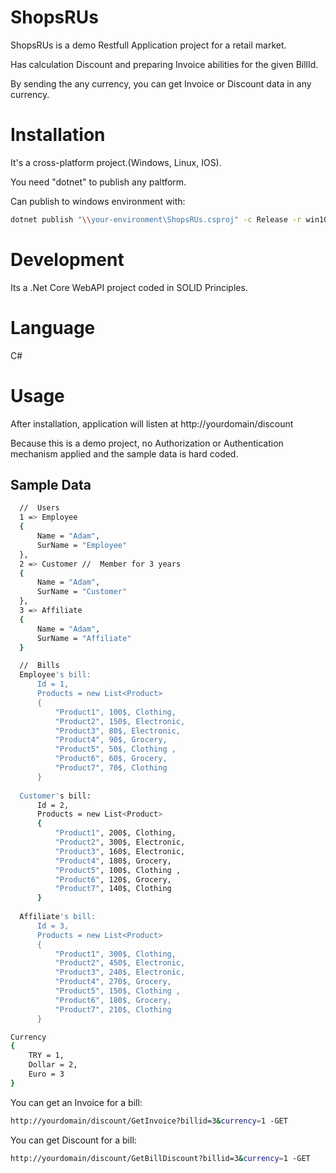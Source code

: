 # ShopsRUs

ShopsRUs is a demo Restfull Application project for a retail market.

Has calculation Discount and preparing Invoice abilities for the given BillId.

By sending the any currency, you can get Invoice or Discount data in any currency.

# Installation

It's a cross-platform project.(Windows, Linux, IOS).

You need "dotnet" to publish any paltform.

Can publish to windows environment with:
```bash
dotnet publish "\\your-environment\ShopsRUs.csproj" -c Release -r win10-x64 --self-contained -o "\\your-hosting-environment"
```

# Development

Its a .Net Core WebAPI project coded in SOLID Principles.

# Language

C#

# Usage

After installation, application will listen at http://yourdomain/discount

Because this is a demo project, no Authorization or Authentication mechanism applied
and the sample data is hard coded.

## Sample Data
```bash
  //  Users
  1 => Employee
  {
      Name = "Adam",
      SurName = "Employee"
  },
  2 => Customer //  Member for 3 years
  {
      Name = "Adam",
      SurName = "Customer"
  },
  3 => Affiliate
  {
      Name = "Adam",
      SurName = "Affiliate"
  }
```

```bash
  //  Bills
  Employee's bill:
      Id = 1,
      Products = new List<Product>
      {
          "Product1", 100$, Clothing,
          "Product2", 150$, Electronic,
          "Product3", 80$, Electronic,
          "Product4", 90$, Grocery,
          "Product5", 50$, Clothing ,
          "Product6", 60$, Grocery,
          "Product7", 70$, Clothing
      }
      
  Customer's bill:
      Id = 2,
      Products = new List<Product>
      {
          "Product1", 200$, Clothing,
          "Product2", 300$, Electronic,
          "Product3", 160$, Electronic,
          "Product4", 180$, Grocery,
          "Product5", 100$, Clothing ,
          "Product6", 120$, Grocery,
          "Product7", 140$, Clothing
      }
      
  Affiliate's bill:
      Id = 3,
      Products = new List<Product>
      {
          "Product1", 300$, Clothing,
          "Product2", 450$, Electronic,
          "Product3", 240$, Electronic,
          "Product4", 270$, Grocery,
          "Product5", 150$, Clothing ,
          "Product6", 180$, Grocery,
          "Product7", 210$, Clothing
      }
```

```bash
Currency
{
    TRY = 1,
    Dollar = 2,
    Euro = 3
}
```

You can get an Invoice for a bill:
```bash
http://yourdomain/discount/GetInvoice?billid=3&currency=1 -GET
```

You can get Discount for a bill:
```bash
http://yourdomain/discount/GetBillDiscount?billid=3&currency=1 -GET
```

